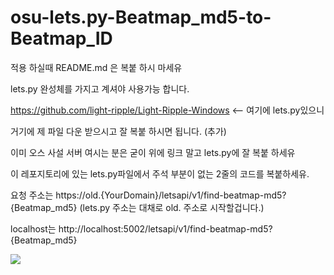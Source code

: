 # osu-lets.py-Beatmap_md5-to-Beatmap_ID

적용 하실때 README.md 은 복붙 하시 마세유

lets.py 완성체를 가지고 계셔야 사용가능 합니다.

https://github.com/light-ripple/Light-Ripple-Windows <-- 여기에 lets.py있으니

거기에 제 파일 다운 받으시고 잘 복붙 하시면 됩니다. (추가)

이미 오스 사설 서버 여시는 분은 굳이 위에 링크 말고 lets.py에 잘 복붙 하세유

이 레포지토리에 있는 lets.py파일에서 주석 부분이 없는 2줄의 코드를 복붙하세유.

요청 주소는 https://old.{YourDomain}/letsapi/v1/find-beatmap-md5?{Beatmap_md5} (lets.py 주소는 대채로 old. 주소로 시작할겁니다.)

localhost는 http://localhost:5002/letsapi/v1/find-beatmap-md5?{Beatmap_md5}

<img src="https://cdn.discordapp.com/attachments/904048388163641376/1051977563666382888/image.png">
